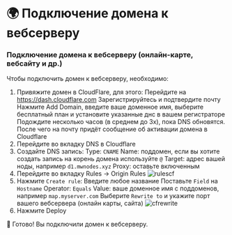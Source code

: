 # 🌍 Подключение домена к вебсерверу
### Подключение домена к вебсерверу (онлайн-карте, вебсайту и др.)

Чтобы подключить домен к вебсерверу, необходимо:

1. Привяжите домен в CloudFlare, для этого:
Перейдите на https://dash.cloudflare.com
Зарегистрируйтесь и подтвердите почту
Нажмите Add Domain, введите ваше доменное имя, выберите бесплатный план и установите указанные днс в вашем регистраторе
Подождите несколько часов (в среднем до 3х), пока DNS обновятся. После чего на почту придёт сообщение об активации домена в Cloudflare
2. Перейдите во вкладку DNS в Cloudflare
3. Создайте DNS запись:
Type: `CNAME`
Name: поддомен, если вы хотите создать запись на корень домена используйте `@`
Target: адрес вашей ноды, например `d1.mwnodes.xyz`
Proxy: оставьте включенным
4. Перейдите во вкладку Rules -> Origin Rules
![rulescf](https://file.mom/files/clUEkA.png)
5. Нажмите `Create rule`:
Введите любое название
Поставьте `Field` на `Hostname`
Operator: `Equals`
Value: ваше доменное имя с поддоменов, например `map.myserver.com`
Выберите `Rewrite to` и укажите порт вашего вебсервера (онлайн карты, сайта)
![cfrewrite](https://file.mom/files/ziqAQi.png)
6. Нажмите Deploy

🎉 Готово! Вы подключили домен к вебсерверу.